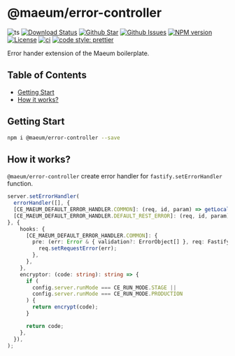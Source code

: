 # @maeum/error-controller <!-- omit in toc -->

![ts](https://flat.badgen.net/badge/Built%20With/TypeScript/blue)
[![Download Status](https://img.shields.io/npm/dw/@maeum/error-controller.svg?style=flat-square)](https://npmcharts.com/compare/@maeum/error-controller?minimal=true)
[![Github Star](https://img.shields.io/github/stars/@maeum/error-controller.svg?style=flat-square)](https://github.com/maeumjs/maeum-error-controller)
[![Github Issues](https://img.shields.io/github/issues/maeumjs/maeum-error-controller)](https://github.com/maeumjs/maeum-error-controller/issues)
[![NPM version](https://img.shields.io/npm/v/@maeum/error-controller.svg?style=flat-square)](https://www.npmjs.com/package/@maeum/error-controller)
[![License](https://img.shields.io/npm/l/@maeum/error-controller.svg?style=flat-square)](https://github.com/maeumjs/maeum-error-controller/blob/master/LICENSE)
[![ci](https://github.com/maeumjs/maeum-error-controller/actions/workflows/ci.yml/badge.svg)](https://github.com/maeumjs/maeum-error-controller/actions/workflows/ci.yml)
[![code style: prettier](https://img.shields.io/badge/code_style-prettier-ff69b4.svg?style=flat-square)](https://github.com/prettier/prettier)

Error hander extension of the Maeum boilerplate.

## Table of Contents <!-- omit in toc -->

- [Getting Start](#getting-start)
- [How it works?](#how-it-works)

## Getting Start

```bash
npm i @maeum/error-controller --save
```

## How it works?

`@maeum/error-controller` create error handler for `fastify.setErrorHandler` function.

```ts
server.setErrorHandler(
  errorHandler([], {
  [CE_MAEUM_DEFAULT_ERROR_HANDLER.COMMON]: (req, id, param) => getLocales(req.headers['accept-language']).t(id, param),
  [CE_MAEUM_DEFAULT_ERROR_HANDLER.DEFAULT_REST_ERROR]: (req, id, param) => getLocales(req.headers['accept-language']).t(id, param),
}, {
    hooks: {
      [CE_MAEUM_DEFAULT_ERROR_HANDLER.COMMON]: {
        pre: (err: Error & { validation?: ErrorObject[] }, req: FastifyRequest) => {
          req.setRequestError(err);
        },
      },
    },
    encryptor: (code: string): string => {
      if (
        config.server.runMode === CE_RUN_MODE.STAGE ||
        config.server.runMode === CE_RUN_MODE.PRODUCTION
      ) {
        return encrypt(code);
      }

      return code;
    },
  }),
);
```
